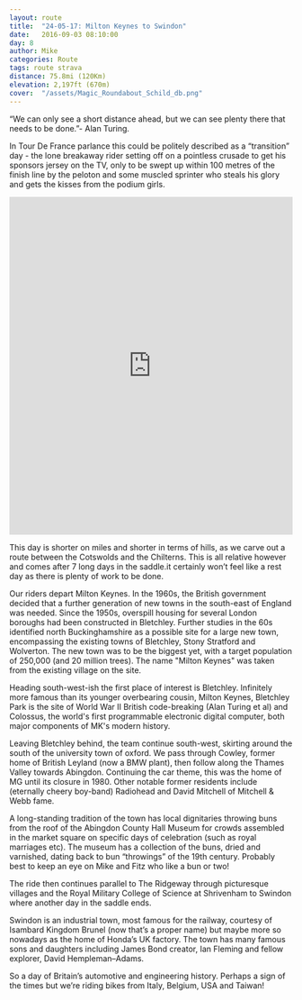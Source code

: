 ```yaml
---
layout: route
title:  "24-05-17: Milton Keynes to Swindon"
date:   2016-09-03 08:10:00
day: 8
author: Mike
categories: Route
tags: route strava
distance: 75.8mi (120Km)
elevation: 2,197ft (670m)
cover:  "/assets/Magic_Roundabout_Schild_db.png"
---
```



“We can only see a short distance ahead, but we can see plenty there that needs to be done.”- Alan Turing.

In Tour De France parlance this could be politely described as a “transition” day - the lone breakaway rider setting off on a pointless crusade to get his sponsors jersey on the TV, only to be swept up within 100 metres of the finish line by the peloton and some muscled sprinter who steals his glory and gets the kisses from the podium girls.

<iframe style="width:100%;height:600px;" src="https://veloviewer.com/routes/6937658/embed2" frameborder="0" scrolling="no"></iframe>

This day is shorter on miles and shorter in terms of hills, as we carve out a route between the Cotswolds and the Chilterns. This is all relative however and comes after 7 long days in the saddle.it certainly won’t feel like a rest day as there is plenty of work to be done.

Our riders depart Milton Keynes. In the 1960s, the British government decided that a further generation of new towns in the south-east of England was needed. Since the 1950s, overspill housing for several London boroughs had been constructed in Bletchley. Further studies in the 60s identified north Buckinghamshire as a possible site for a large new town, encompassing the existing towns of Bletchley, Stony Stratford and Wolverton. The new town was to be the biggest yet, with a target population of 250,000 (and 20 million trees). The name "Milton Keynes" was taken from the existing village on the site.

Heading south-west-ish the first place of interest is Bletchley. Infinitely more famous than its younger overbearing cousin, Milton Keynes, Bletchley Park is the site of World War II British code-breaking (Alan Turing et al) and Colossus, the world's first programmable electronic digital computer, both major components of MK's modern history.

Leaving Bletchley behind, the team continue south-west, skirting around the south of the university town of oxford. We pass through Cowley, former home of British Leyland (now a BMW plant), then follow along the Thames Valley towards Abingdon. Continuing the car theme, this was the home of MG until its closure in 1980. Other notable former residents include (eternally cheery boy-band) Radiohead and David Mitchell of Mitchell & Webb fame.

A long-standing tradition of the town has local dignitaries throwing buns from the roof of the Abingdon County Hall Museum for crowds assembled in the market square on specific days of celebration (such as royal marriages etc). The museum has a collection of the buns, dried and varnished, dating back to bun “throwings” of the 19th century. Probably best to keep an eye on Mike and Fitz who like a bun or two!

The ride then continues parallel to The Ridgeway through picturesque villages and the Royal Military College of Science at Shrivenham to Swindon where another day in the saddle ends.

Swindon is an industrial town, most famous for the railway, courtesy of Isambard Kingdom Brunel (now that’s a proper name) but maybe more so nowadays as the home of Honda’s UK factory. The town has many famous sons and daughters including James Bond creator, Ian Fleming and fellow explorer, David Hempleman–Adams.

So a day of Britain’s automotive and engineering history. Perhaps a sign of the times but we’re riding bikes from Italy, Belgium, USA and Taiwan!

